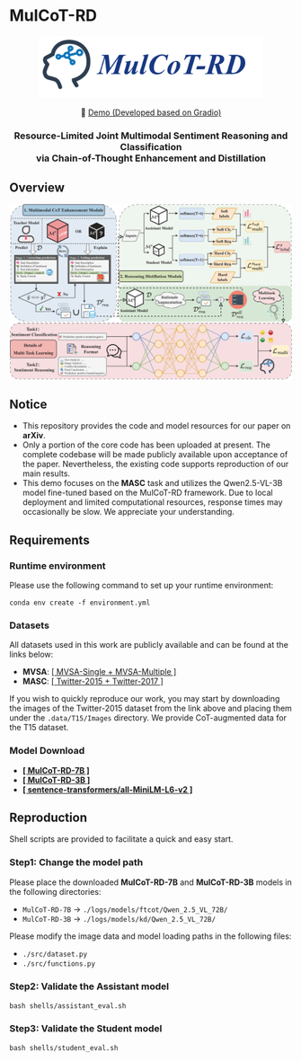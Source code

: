 # MulCoT-RD

<p align="center">
    <img src="./assets/logo.png" width="400"/>
</p>

<p align="center">
        🤗 <a href="https://71fa6862bec24a314a.gradio.live/">Demo (Developed based on Gradio)</a>
</p>

<h3 align="center">
  Resource-Limited Joint Multimodal Sentiment Reasoning and Classification <br/>
  via Chain-of-Thought Enhancement and Distillation
</h3>

## Overview
![overview](./assets/framework.png)

## Notice
- This repository provides the code and model resources for our paper on **arXiv**.
- Only a portion of the core code has been uploaded at present. The complete codebase will be made publicly available upon acceptance of the paper. Nevertheless, the existing code supports reproduction of our main results.
- This demo focuses on the **MASC** task and utilizes the Qwen2.5-VL-3B model fine-tuned based on the MulCoT-RD framework. Due to local deployment and limited computational resources, response times may occasionally be slow. We appreciate your understanding.

## Requirements
### Runtime environment
Please use the following command to set up your runtime environment:
```
conda env create -f environment.yml
```

### Datasets
All datasets used in this work are publicly available and can be found at the links below:
- **MVSA**:  [[ MVSA-Single + MVSA-Multiple ]](https://mcrlab.net/research/mvsa-sentiment-analysis-on-multi-view-social-data/)
- **MASC**:  [[ Twitter-2015 + Twitter-2017 ]](https://github.com/jefferyYu/TomBERT)

If you wish to quickly reproduce our work, you may start by downloading the images of the Twitter-2015 dataset from the link above and placing them under the `.data/T15/Images` directory. We provide CoT-augmented data for the T15 dataset.

### Model Download
- **[[ MulCoT-RD-7B ]](https://huggingface.co/sghn/MulCoT-RD-7B/tree/main)**
- **[[ MulCoT-RD-3B ]](https://huggingface.co/sghn/MulCoT-RD-3B/tree/main)**
- **[[ sentence-transformers/all-MiniLM-L6-v2 ]](https://huggingface.co/sentence-transformers/all-MiniLM-L6-v2)**

## Reproduction
Shell scripts are provided to facilitate a quick and easy start.

### Step1: Change the model path
Please place the downloaded **MulCoT-RD-7B** and **MulCoT-RD-3B** models in the following directories:

- `MulCoT-RD-7B` → `./logs/models/ftcot/Qwen_2.5_VL_72B/`
- `MulCoT-RD-3B` → `./logs/models/kd/Qwen_2.5_VL_72B/`

Please modify the image data and model loading paths in the following files:

- `./src/dataset.py`
- `./src/functions.py`

### Step2: Validate the Assistant model
```
bash shells/assistant_eval.sh
```

### Step3: Validate the Student model
```
bash shells/student_eval.sh
```
